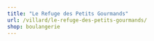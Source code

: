 ```yaml
---
title: "Le Refuge des Petits Gourmands"
url: /villard/le-refuge-des-petits-gourmands/
shop: boulangerie
---
```

